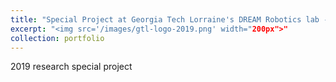 ```yaml
---
title: "Special Project at Georgia Tech Lorraine's DREAM Robotics lab - 2020"
excerpt: "<img src='/images/gtl-logo-2019.png' width="200px">"
collection: portfolio
---
```


2019 research special project
